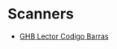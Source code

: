 # Scanners

* [GHB Lector Codigo Barras](https://www.amazon.es/Esc%C3%A1ner-Codigos-Compatible-Notebook-10/dp/B01A88QRUK)

